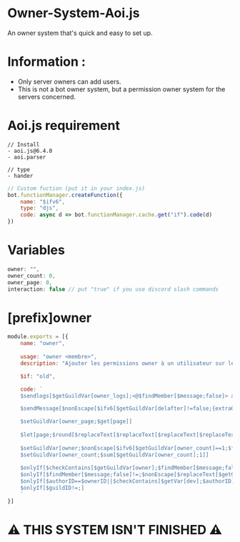 # Owner-System-Aoi.js
An owner system that's quick and easy to set up.

# Information :
- Only server owners can add users.
- This is not a bot owner system, but a permission owner system for the servers concerned.

# Aoi.js requirement
```
// Install
- aoi.js@6.4.0
- aoi.parser

// type
- hander
```
```js
// Custom fuction (put it in your index.js)
bot.functionManager.createFunction({
    name: "$ifv6",
    type: "djs",
    code: async d => bot.functionManager.cache.get("if").code(d)
})
```

# Variables
```js
owner: "",
owner_count: 0,
owner_page: 0,
interaction: false // put "true" if you use discord slash commands
```

# [prefix]owner <member>
```js
module.exports = [{
    name: "owner",
    
    usage: "owner <membre>",
    description: "Ajouter les permissions owner à un utilisateur sur le serveur.",

    $if: "old",

    code: `
    $sendlogs[$getGuildVar[owner_logs];<@$findMember[$message;false]> a désormais les permissions __owner__.;$getGuildVar[color]]

    $sendMessage[$nonEscape[$ifv6[$getGuildVar[delafter]!=false;{extraOptions:{delete:$getGuildVar[delafter]}}]{options:{mention:false}}> <@$findMember[$message;false]> a désormais les permissions __owner__.]]

    $setGuildVar[owner_page;$get[page]]
    
    $let[page;$round[$replaceText[$replaceText[$replaceText[$replaceText[$replaceText[$divide[$getGuildVar[owner_count];10];.1;.6];.2;.6];.3;.6];.4;.6];.5;.6]]]
    
    $setGuildVar[owner;$nonEscape[$ifv6[$getGuildVar[owner_count]==1;$findMember[$message;false];$getGuildVar[owner], $findMember[$message;false]]]]
    $setGuildVar[owner_count;$sum[$getGuildVar[owner_count];1]]
    
    $onlyIf[$checkContains[$getGuildVar[owner];$findMember[$message;false]]==false;$nonEscape[{options:{mention:false}}$replaceText[$getGuildVar[error];,,error,,;<@$findMember[$message;false]> a déjà les permissions __owner__.]]]
    $onlyIf[$findMember[$message;false]!=;$nonEscape[$replaceText[$getGuildVar[error];,,error,,;Le membre donné est invalide]]]
    $onlyIf[$authorID==$ownerID||$checkContains[$getVar[dev];$authorID]==true;$nonEscape[$replaceText[$getGuildVar[noperm];,,require_perms,,;\`Propriétaire du serveur\`]]]
    $onlyIf[$guildID!=;]
    `
}]
```

# ⚠️ THIS SYSTEM ISN'T FINISHED ⚠️
